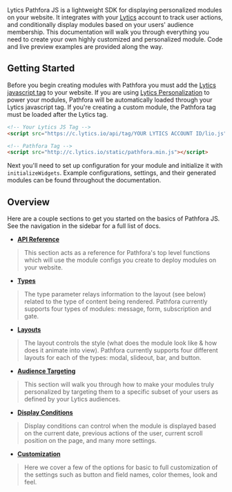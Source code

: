 Lytics Pathfora JS is a lightweight SDK for displaying personalized modules on your website. It integrates with your [Lytics](http://www.getlytics.com/) account to track user actions, and conditionally display modules based on your users' audience membership. This documentation will walk you through everything you need to create your own highly customized and personalized module. Code and live preview examples are provided along the way.

## Getting Started
Before you begin creating modules with Pathfora you must add the [Lytics javascript tag](https://activate.getlytics.com/#/documentation/jstag_anon) to your website. If you are using [Lytics Personalization](https://activate.getlytics.com/resources/documentation/campaigns_introduction) to power your modules, Pathfora will be automatically loaded through your Lytics javascript tag. If you're creating a custom module, the Pathfora tag must be loaded after the Lytics tag.

``` html
<!-- Your Lytics JS Tag -->
<script src="https://c.lytics.io/api/tag/YOUR LYTICS ACCOUNT ID/lio.js"></script>

<!-- Pathfora Tag -->
<script src="http://c.lytics.io/static/pathfora.min.js"></script>
```

Next you'll need to set up configuration for your module and initialize it with `initializeWidgets`. Example configurations, settings, and their generated modules can be found throughout the documentation.

## Overview
Here are a couple sections to get you started on the basics of Pathfora JS. See the navigation in the sidebar for a full list of docs.

- **[API Reference](api/methods.md)** 
> This section acts as a reference for Pathfora's top level functions which will use the module configs you create to deploy modules on your website.

- **[Types](types/message.md)** 
> The type parameter relays information to the layout (see below) related to the type of content being rendered. Pathfora currently supports four types of modules: message, form, subscription and gate.

- **[Layouts](layouts/modal.md)**
> The layout controls the style (what does the module look like & how does it animate into view). Pathfora currently supports four different layouts for each of the types: modal, slideout, bar, and button.

- **[Audience Targeting](targeting.md)**
> This section will walk you through how to make your modules truly personalized by targeting them to a specific subset of your users as defined by your Lytics audiences.

- **[Display Conditions](display_conditions.md)**
> Display conditions can control when the module is displayed based on the current date, previous actions of the user, current scroll position on the page, and many more settings.

- **[Customization](customization/themes.md)** 
> Here we cover a few of the options for basic to full customization of the settings such as button and field names, color themes, look and feel.